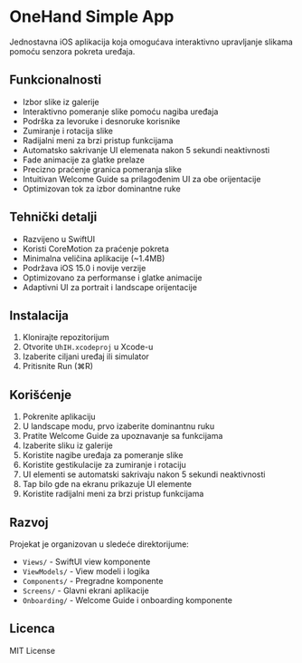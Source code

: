 # OneHand Simple App

Jednostavna iOS aplikacija koja omogućava interaktivno upravljanje slikama pomoću senzora pokreta uređaja.

## Funkcionalnosti

- Izbor slike iz galerije
- Interaktivno pomeranje slike pomoću nagiba uređaja
- Podrška za levoruke i desnoruke korisnike
- Zumiranje i rotacija slike
- Radijalni meni za brzi pristup funkcijama
- Automatsko sakrivanje UI elemenata nakon 5 sekundi neaktivnosti
- Fade animacije za glatke prelaze
- Precizno praćenje granica pomeranja slike
- Intuitivan Welcome Guide sa prilagođenim UI za obe orijentacije
- Optimizovan tok za izbor dominantne ruke

## Tehnički detalji

- Razvijeno u SwiftUI
- Koristi CoreMotion za praćenje pokreta
- Minimalna veličina aplikacije (~1.4MB)
- Podržava iOS 15.0 i novije verzije
- Optimizovano za performanse i glatke animacije
- Adaptivni UI za portrait i landscape orijentacije

## Instalacija

1. Klonirajte repozitorijum
2. Otvorite `UhIH.xcodeproj` u Xcode-u
3. Izaberite ciljani uređaj ili simulator
4. Pritisnite Run (⌘R)

## Korišćenje

1. Pokrenite aplikaciju
2. U landscape modu, prvo izaberite dominantnu ruku
3. Pratite Welcome Guide za upoznavanje sa funkcijama
4. Izaberite sliku iz galerije
5. Koristite nagibe uređaja za pomeranje slike
6. Koristite gestikulacije za zumiranje i rotaciju
7. UI elementi se automatski sakrivaju nakon 5 sekundi neaktivnosti
8. Tap bilo gde na ekranu prikazuje UI elemente
9. Koristite radijalni meni za brzi pristup funkcijama

## Razvoj

Projekat je organizovan u sledeće direktorijume:
- `Views/` - SwiftUI view komponente
- `ViewModels/` - View modeli i logika
- `Components/` - Pregradne komponente
- `Screens/` - Glavni ekrani aplikacije
- `Onboarding/` - Welcome Guide i onboarding komponente

## Licenca

MIT License 
